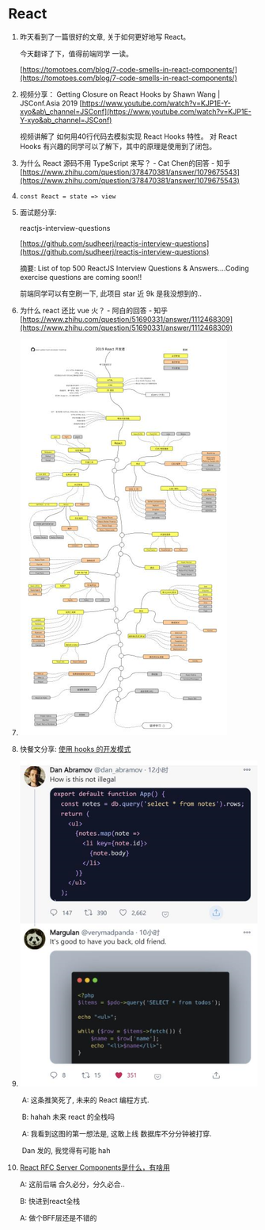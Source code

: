 # React

1. 昨天看到了一篇很好的文章, 关于如何更好地写 React。

   今天翻译了下，值得前端同学 一读。

   [https://tomotoes.com/blog/7-code-smells-in-react-components/](https://tomotoes.com/blog/7-code-smells-in-react-components/)

2. 视频分享： Getting Closure on React Hooks by Shawn Wang \| JSConf.Asia 2019 [https://www.youtube.com/watch?v=KJP1E-Y-xyo&ab\_channel=JSConf](https://www.youtube.com/watch?v=KJP1E-Y-xyo&ab_channel=JSConf)

   视频讲解了 如何用40行代码去模拟实现 React Hooks 特性。 对 React Hooks 有兴趣的同学可以了解下，其中的原理是使用到了闭包。

3. 为什么 React 源码不用 TypeScript 来写？ - Cat Chen的回答 - 知乎 [https://www.zhihu.com/question/378470381/answer/1079675543](https://www.zhihu.com/question/378470381/answer/1079675543)
4. `const React = state => view`
5. 面试题分享:

   reactjs-interview-questions

   [https://github.com/sudheerj/reactjs-interview-questions](https://github.com/sudheerj/reactjs-interview-questions)

   摘要: List of top 500 ReactJS Interview Questions & Answers....Coding exercise questions are coming soon!!

   前端同学可以有空刷一下, 此项目 star 近 9k 是我没想到的..

6. 为什么 react 还比 vue 火？ - 阿白的回答 - 知乎 [https://www.zhihu.com/question/51690331/answer/1112468309](https://www.zhihu.com/question/51690331/answer/1112468309)
7. ![image-20201212212006821](../../.gitbook/assets/image-20201212212006821%20%282%29%20%282%29.png)
8. 快餐文分享: [使用 hooks 的开发模式](https://github.com/dt-fe/weekly/blob/v2/080.%E7%B2%BE%E8%AF%BB%E3%80%8A%E6%80%8E%E4%B9%88%E7%94%A8%20React%20Hooks%20%E9%80%A0%E8%BD%AE%E5%AD%90%E3%80%8B.md)
9. ![image-20201224233406549](../../.gitbook/assets/image-20201224233402596%20%282%29%20%281%29.png)

   ​ A: 这条推笑死了, 未来的 React 编程方式.

   ​ B: hahah 未来 react 的全栈吗

   ​ A: 我看到这图的第一想法是, 这敢上线 数据库不分分钟被打穿.

   ​ Dan 发的, 我觉得有可能 hah

10. [React RFC Server Components是什么，有啥用](https://mp.weixin.qq.com/s/7AT5iNaJyRdAKaE3Rr321w)

    A: 这前后端 合久必分，分久必合..

    B: 快进到react全栈

    A: 做个BFF层还是不错的

